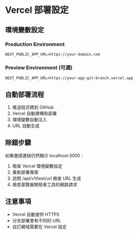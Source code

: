 # Vercel 部署設定

## 環境變數設定

### Production Environment
```
NEXT_PUBLIC_APP_URL=https://your-domain.com
```

### Preview Environment (可選)
```
NEXT_PUBLIC_APP_URL=https://your-app-git-branch.vercel.app
```

## 自動部署流程

1. 推送程式碼到 GitHub
2. Vercel 自動建構和部署
3. 環境變數自動注入
4. URL 自動生成

## 除錯步驟

如果邀請連結仍然顯示 localhost:3000：

1. 檢查 Vercel 環境變數設定
2. 重新部署專案
3. 訪問 /api/v1/test/url 檢查 URL 生成
4. 檢查瀏覽器開發者工具的網路請求

## 注意事項

- Vercel 自動提供 HTTPS
- 分支部署會有不同的 URL
- 自訂網域需要在 Vercel 設定
